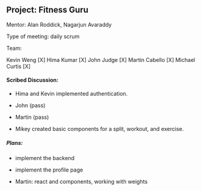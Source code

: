 ## Project: Fitness Guru

Mentor: Alan Roddick, Nagarjun Avaraddy

Type of meeting: daily scrum

Team:

Kevin Weng [X]
Hima Kumar [X]
John Judge [X]
Martin Cabello [X]
Michael Curtis [X]

#### Scribed Discussion:

-   Hima and Kevin implemented authentication.

-   John (pass)

-   Martin (pass)

-   Mikey created basic components for a split, workout, and exercise.

##### Plans:

-   implement the backend

-   implement the profile page

-   Martin: react and components, working with weights
